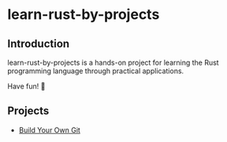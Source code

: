 # learn-rust-by-projects

## Introduction

learn-rust-by-projects is a hands-on project for learning the Rust programming language through practical applications. 

Have fun! 🎉

## Projects
- [Build Your Own Git](./build-your-own-git)
